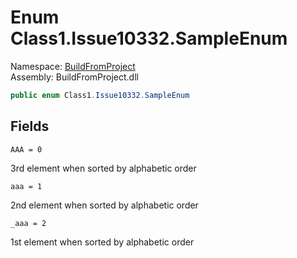 ﻿# <a id="BuildFromProject_Class1_Issue10332_SampleEnum"></a> Enum Class1.Issue10332.SampleEnum

Namespace: [BuildFromProject](BuildFromProject.md)  
Assembly: BuildFromProject.dll  

```csharp
public enum Class1.Issue10332.SampleEnum
```

## Fields

`AAA = 0` 

3rd element when sorted by alphabetic order



`aaa = 1` 

2nd element when sorted by alphabetic order



`_aaa = 2` 

1st element when sorted by alphabetic order



